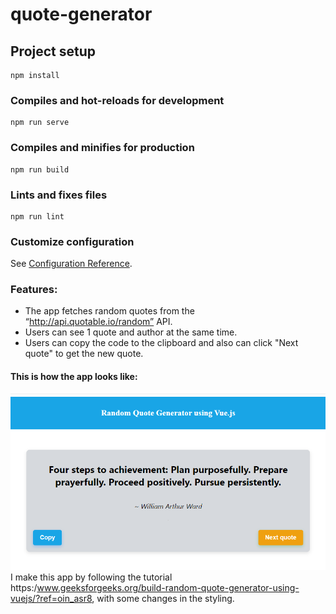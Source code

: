 # quote-generator

## Project setup
```
npm install
```

### Compiles and hot-reloads for development
```
npm run serve
```

### Compiles and minifies for production
```
npm run build
```

### Lints and fixes files
```
npm run lint
```

### Customize configuration
See [Configuration Reference](https://cli.vuejs.org/config/).

### Features: 
- The app fetches random quotes from the “http://api.quotable.io/random” API.
- Users can see 1 quote and author at the same time.
- Users can copy the code to the clipboard and also can click "Next quote" to get the new quote.
#### This is how the app looks like:
![Quote generator](https://github.com/Nguyen-Thi-HuyenK/VueJs-Projects/blob/main/quote-generator/src/assets/Screenshot%202024-10-02%20105846.png)
<br>
I make this app by following the tutorial https:/www.geeksforgeeks.org/build-random-quote-generator-using-vuejs/?ref=oin_asr8, with some changes in the styling.
